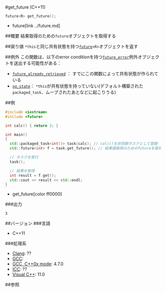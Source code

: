 #get_future (C++11)
```cpp
future<R> get_future();
```
* future[link ../future.md]

##概要
結果取得のための`future`オブジェクトを取得する


##戻り値
`*this`と同じ共有状態を持つ[`future`](../future.md)`<R>`オブジェクトを返す


##例外
この関数は、以下のerror conditionを持つ[`future_error`](./future_error.md)例外オブジェクトを送出する可能性がある：

- [`future_already_retrieved`](./future_errc.md) ： すでにこの関数によって共有状態が作られている
- [`no_state`](./future_errc.md)： `*this`が共有状態を持っていない(デフォルト構築された`packaged_task`、ムーブされたあとなどに起こりうる)


##例
```cpp
#include <iostream>
#include <future>

int calc() { return 3; }

int main()
{
  std::packaged_task<int()> task(calc); // calc()を非同期タスクとして登録
  std::future<int> f = task.get_future(); // 結果値取得のためのfutureを取得

  // タスクを実行
  task();

  // 結果を取得
  int result = f.get();
  std::cout << result << std::endl;
}
```
* get_future[color ff0000]

###出力
```
3
```

##バージョン
###言語
- C++11

###処理系
- [Clang](/implementation.md#clang): ??
- [GCC](/implementation.md#gcc): 
- [GCC, C++0x mode](/implementation.md#gcc): 4.7.0
- [ICC](/implementation.md#icc): ??
- [Visual C++](/implementation.md#visual_cpp): 11.0


##参照


